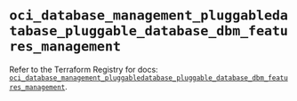 # `oci_database_management_pluggabledatabase_pluggable_database_dbm_features_management`

Refer to the Terraform Registry for docs: [`oci_database_management_pluggabledatabase_pluggable_database_dbm_features_management`](https://registry.terraform.io/providers/hashicorp/oci/7.19.0/docs/resources/database_management_pluggabledatabase_pluggable_database_dbm_features_management).
